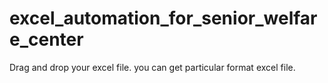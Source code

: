 # excel_automation_for_senior_welfare_center
Drag and drop your excel file. you can get particular format excel file.
